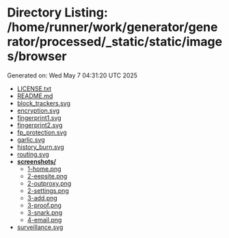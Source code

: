 # Directory Listing: /home/runner/work/generator/generator/processed/_static/static/images/browser
Generated on: Wed May  7 04:31:20 UTC 2025

- [LICENSE.txt](LICENSE.txt)
- [README.md](README.md)
- [block_trackers.svg](block_trackers.svg)
- [encryption.svg](encryption.svg)
- [fingerprint1.svg](fingerprint1.svg)
- [fingerprint2.svg](fingerprint2.svg)
- [fp_protection.svg](fp_protection.svg)
- [garlic.svg](garlic.svg)
- [history_burn.svg](history_burn.svg)
- [routing.svg](routing.svg)
- **[screenshots/](screenshots/)**
  - [1-home.png](screenshots/1-home.png)
  - [2-eepsite.png](screenshots/2-eepsite.png)
  - [2-outproxy.png](screenshots/2-outproxy.png)
  - [2-settings.png](screenshots/2-settings.png)
  - [3-add.png](screenshots/3-add.png)
  - [3-proof.png](screenshots/3-proof.png)
  - [3-snark.png](screenshots/3-snark.png)
  - [4-email.png](screenshots/4-email.png)
- [surveillance.svg](surveillance.svg)
